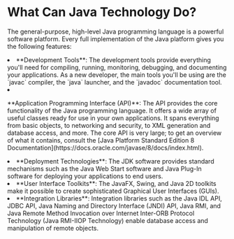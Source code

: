 
# What Can Java Technology Do?

The general-purpose, high-level Java programming language is a powerful software platform. Every full implementation of the Java platform gives you the following features:

<li>
**Development Tools**: The development tools provide everything you'll need for compiling, running, monitoring, debugging, and documenting your applications. As a new developer, the main tools you'll be using are the `javac` compiler, the `java` launcher, and the `javadoc` documentation tool.
</li>
<li>
<p>**Application Programming Interface (API)**: The API provides the core functionality of the Java programming language. It offers a wide array of useful classes ready for use in your own applications. It spans everything from basic objects, to networking and security, to XML generation and database access, and more. The core API is very large; to get an overview of what it contains, consult the 
[Java Platform Standard Edition 8 Documentation](https://docs.oracle.com/javase/8/docs/index.html).</p>
</li>
<li>
**Deployment Technologies**: The JDK software provides standard mechanisms such as the Java Web Start software and Java Plug-In software for deploying your applications to end users.
</li>
<li>
**User Interface Toolkits**: The JavaFX, Swing, and Java 2D toolkits make it possible to create sophisticated Graphical User Interfaces (GUIs).
</li>
<li>
**Integration Libraries**: Integration libraries such as the Java IDL API, JDBC API, Java Naming and Directory Interface (JNDI) API, Java RMI, and Java Remote Method Invocation over Internet Inter-ORB Protocol Technology (Java RMI-IIOP Technology) enable database access and manipulation of remote objects.
</li>
